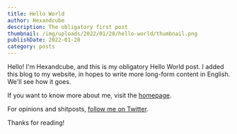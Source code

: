 ```yaml
---
title: Hello World
author: Hexandcube
description: The obligatory first post
thumbnail: /img/uploads/2022/01/28/hello-world/thumbnail.png
publishDate: 2022-01-28
category: posts
---
```


Hello! I'm Hexandcube, and this is my obligatory Hello World post.
I added this blog to my website, in hopes to write more long-form content in English.
We'll see how it goes.

If you want to know more about me, visit the [homepage](/).

For opinions and shitposts, [follow me on Twitter](https://twitter.com/hexandcube). 

Thanks for reading!
